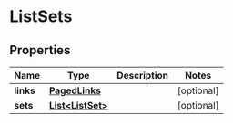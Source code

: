 

# ListSets


## Properties

| Name | Type | Description | Notes |
|------------ | ------------- | ------------- | -------------|
|**links** | [**PagedLinks**](PagedLinks.md) |  |  [optional] |
|**sets** | [**List&lt;ListSet&gt;**](ListSet.md) |  |  [optional] |




